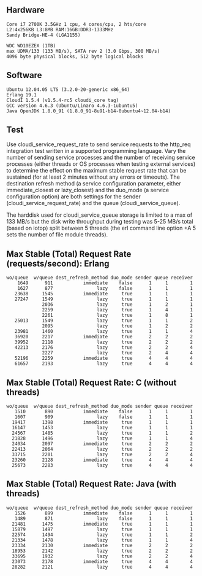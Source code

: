 Hardware
--------

    Core i7 2700K 3.5GHz 1 cpu, 4 cores/cpu, 2 hts/core
    L2:4x256KB L3:8MB RAM:16GB:DDR3-1333MHz
    Sandy Bridge-HE-4 (LGA1155)

    WDC WD10EZEX (1TB)
    max UDMA/133 (133 MB/s), SATA rev 2 (3.0 Gbps, 300 MB/s)
    4096 byte physical blocks, 512 byte logical blocks

Software
---------

    Ubuntu 12.04.05 LTS (3.2.0-20-generic x86_64)
    Erlang 19.1
    CloudI 1.5.4 (v1.5.4-rc5 cloudi_core tag)
    GCC version 4.6.3 (Ubuntu/Linaro 4.6.3-1ubuntu5)
    Java OpenJDK 1.8.0_91 (1.8.0_91-8u91-b14-0ubuntu4~12.04-b14)

Test
----

Use cloudi_service_request_rate to send service requests to the
http_req integration test written in a supported programming language.
Vary the number of sending service processes and the number of
receiving service processes (either threads or OS processes when testing
external services) to determine the effect on the maximum stable request
rate that can be sustained (for at least 2 minutes without any errors or
timeouts).  The destination refresh method (a service configuration
parameter, either immediate_closest or lazy_closest) and the
duo_mode (a service configuration option) are both settings for the
sender (cloudi_service_request_rate) and the queue (cloudi_service_queue).

The harddisk used for cloudi_service_queue storage is limited to
a max of 133 MB/s but the disk write throughput during testing was
5-25 MB/s total (based on iotop) split between 5 threads
(the erl command line option +A 5 sets the number of file module threads).

Max Stable (Total) Request Rate (requests/second): Erlang
---------------------------------------------------------

    wo/queue  w/queue dest_refresh_method duo_mode sender queue receiver
        1649      911           immediate    false      1     1        1
        1627      877                lazy    false      1     1        1
       23638     1545           immediate     true      1     1        1
       27247     1549                lazy     true      1     1        1
                 2036                lazy     true      1     2        1 
                 2259                lazy     true      1     4        1 
                 2261                lazy     true      1     8        1 
       25013     1549                lazy     true      1     1        2
                 2095                lazy     true      1     2        2
       23981     1460                lazy     true      1     1        4
       36920     2217           immediate     true      2     2        2
       39952     2118                lazy     true      2     2        2
       42213     2176                lazy     true      2     2        4
                 2227                lazy     true      2     4        4
       52196     2259           immediate     true      4     4        4
       61657     2193                lazy     true      4     4        4
 
Max Stable (Total) Request Rate: C (without threads)
----------------------------------------------------

    wo/queue  w/queue dest_refresh_method duo_mode sender queue receiver
       1510       890           immediate    false      1     1        1
       1607       909                lazy    false      1     1        1
      19417      1398           immediate     true      1     1        1
      16147      1453                lazy     true      1     1        1
      24567      1485                lazy     true      1     1        2
      21828      1496                lazy     true      1     1        4
      24034      2097           immediate     true      2     2        2
      22413      2064                lazy     true      2     2        2
      33715      2201                lazy     true      2     2        4
      23260      2128           immediate     true      4     4        4
      25673      2283                lazy     true      4     4        4
 
Max Stable (Total) Request Rate: Java (with threads)
----------------------------------------------------

    wo/queue  w/queue dest_refresh_method duo_mode sender queue receiver
       1526       899           immediate    false      1     1        1
       1489       871                lazy    false      1     1        1
      21481      1475           immediate     true      1     1        1
      15879      1497                lazy     true      1     1        1
      22574      1494                lazy     true      1     1        2
      21334      1478                lazy     true      1     1        4
      23334      2130           immediate     true      2     2        2
      18953      2142                lazy     true      2     2        2
      33695      1932                lazy     true      2     2        4
      23073      2178           immediate     true      4     4        4
      28282      2121                lazy     true      4     4        4
 
